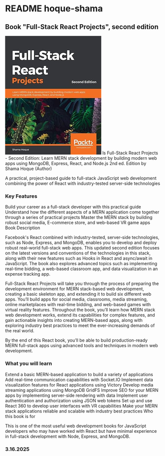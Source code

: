 # README hoque-shama 

## Book "Full-Stack React Projects", second edition

![alt text](image.png)
ls
Full-Stack React Projects - Second Edition: Learn MERN stack development by building modern web apps using MongoDB, Express, React, and Node.js 2nd ed. Edition
by Shama Hoque (Author)

A practical, project-based guide to full-stack JavaScript web development combining the power of React with industry-tested server-side technologies

### Key Features

Build your career as a full-stack developer with this practical guide
Understand how the different aspects of a MERN application come together through a series of practical projects
Master the MERN stack by building robust social media, E-commerce store, and web-based VR game apps
Book Description

Facebook's React combined with industry-tested, server-side technologies, such as Node, Express, and MongoDB, enables you to develop and deploy robust real-world full-stack web apps. This updated second edition focuses on the latest versions and conventions of the technologies in this stack, along with their new features such as Hooks in React and async/await in JavaScript. The book also explores advanced topics such as implementing real-time bidding, a web-based classroom app, and data visualization in an expense tracking app.

Full-Stack React Projects will take you through the process of preparing the development environment for MERN stack-based web development, creating a basic skeleton app, and extending it to build six different web apps. You’ll build apps for social media, classrooms, media streaming, online marketplaces with real-time bidding, and web-based games with virtual reality features. Throughout the book, you’ll learn how MERN stack web development works, extend its capabilities for complex features, and gain actionable insights into creating MERN-based apps, along with exploring industry best practices to meet the ever-increasing demands of the real world.

By the end of this React book, you’ll be able to build production-ready MERN full-stack apps using advanced tools and techniques in modern web development.

### What you will learn

Extend a basic MERN-based application to build a variety of applications
Add real-time communication capabilities with Socket.IO
Implement data visualization features for React applications using Victory
Develop media streaming applications using MongoDB GridFS
Improve SEO for your MERN apps by implementing server-side rendering with data
Implement user authentication and authorization using JSON web tokens
Set up and use React 360 to develop user interfaces with VR capabilities
Make your MERN stack applications reliable and scalable with industry best practices
Who this book is for

This is one of the most useful web development books for JavaScript developers who may have worked with React but have minimal experience in full-stack development with Node, Express, and MongoDB.


### 3.16.2025

### 